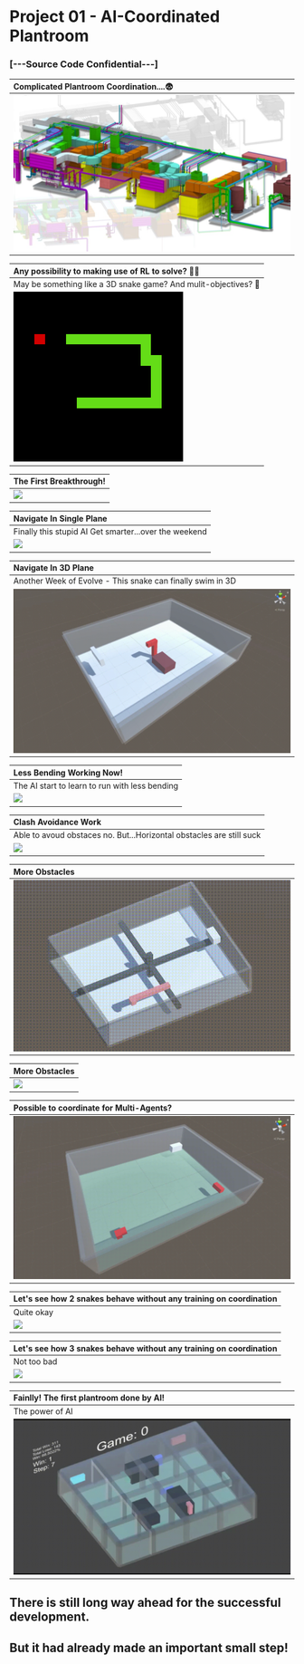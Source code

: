  # Project 01 - AI-Coordinated Plantroom
 ### [---Source Code Confidential---]


| Complicated Plantroom Coordination....:fearful:|
| :------------------ |
|![](GIF/0-Complicated_Plantroom.jpg)|


| Any possibility to making use of RL to solve? :thinking::thinking: |
| :------------------ |
| May be something like a 3D snake game? And mulit-objectives? :snake: |
|![](GIF/0-Snake_Game.gif)|

| The First Breakthrough! |
| :------------------ |
|![](GIF/01-The_First_Breakthrough.gif)|


| Navigate In Single Plane |
| :------------------ | 
| Finally this stupid AI Get smarter...over the weekend |
|![](GIF/02-Navigate_In_Single_Plane.gif)|


| Navigate In 3D Plane |
| :------------------ | 
| Another Week of Evolve - This snake can finally swim in 3D |
|![](GIF/03-Navigate_in_3D_plane.gif)|


| Less Bending Working Now! |
| :------------------ | 
| The AI start to learn to run with less bending|
|![](GIF/04-Less_Bending_Work.gif)|


| Clash Avoidance Work |
| :------------------ | 
| Able to avoud obstaces no. But...Horizontal obstacles are still suck|
|![](GIF/05-Clash_Avoidance_Work.gif)|


| More Obstacles |
| :------------------ | 
|![](GIF/06-More_Obstacles.gif)|


| More Obstacles |
| :------------------ | 
|![](GIF/07-More_Obstacles.gif)|


| Possible to coordinate for Multi-Agents?|
| :------------------ |
|![](GIF/08-Possible_for_multi_agents.gif)|


| Let's see how 2 snakes behave without any training on coordination |
| :------------------ |
| Quite okay |
|![](GIF/09-2_snakes_untrained.gif)|

| Let's see how 3 snakes behave without any training on coordination |
| :------------------ |
| Not too bad |
|![](GIF/10-3_snakes_untrained.gif)|

| Fainlly! The first plantroom done by AI! |
| :------------------ |
| The power of AI|
|![](GIF/11-First_Plantroom_Done_By_AI.gif)|


## There is still long way ahead for the successful development.
## But it had already made an important small step! 

